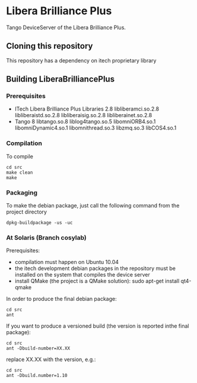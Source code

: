 Libera Brilliance Plus
======================

Tango DeviceServer of the Libera Brilliance Plus.

Cloning this repository
-----------------------

This repository has a dependency on itech proprietary library 


Building LiberaBrilliancePlus
-----------------------------

### Prerequisites
- ITech Libera Brilliance Plus Libraries 2.8
	libliberamci.so.2.8
	libliberaistd.so.2.8
	libliberaisig.so.2.8
	libliberainet.so.2.8
- Tango 8
	libtango.so.8
	liblog4tango.so.5
	libomniORB4.so.1
	libomniDynamic4.so.1
	libomnithread.so.3
	libzmq.so.3
	libCOS4.so.1


### Compilation
To compile
``` shell
cd src
make clean
make
```

### Packaging
To make the debian package, just call the following command from the project directory
``` shell
dpkg-buildpackage -us -uc
```
### At Solaris (Branch cosylab)
Prerequisites:

- compilation must happen on Ubuntu 10.04
- the itech development debian packages in the repository must be installed on the system that compiles the device server
- install QMake (the project is a QMake solution): sudo apt-get install qt4-qmake

In order to produce the final debian package:

    cd src
    ant

If you want to produce a versioned build (the version is reported inthe final package):

    cd src
    ant -Dbuild-number=XX.XX

replace XX.XX with the version, e.g.:

    cd src
    ant -Dbuild.number=1.10





